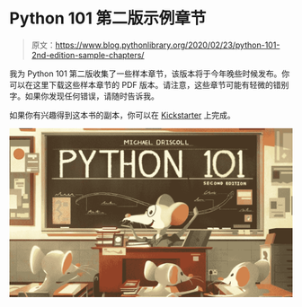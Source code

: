 # Python 101 第二版示例章节

> 原文：<https://www.blog.pythonlibrary.org/2020/02/23/python-101-2nd-edition-sample-chapters/>

我为 Python 101 第二版收集了一些样本章节，该版本将于今年晚些时候发布。你可以在这里下载这些样本章节的 PDF 版本。请注意，这些章节可能有轻微的错别字。如果你发现任何错误，请随时告诉我。

如果你有兴趣得到这本书的副本，你可以在 [Kickstarter](https://www.kickstarter.com/projects/driscollis/python-101-2nd-edition) 上完成。

[![Python 101 2nd Ed Kickstarter](img/6c7c3db9e6ddf8196c67ed47f1a9ee3f.png)](https://www.kickstarter.com/projects/driscollis/python-101-2nd-edition)